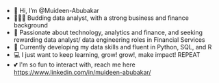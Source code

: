 - 👋 Hi, I’m @Muideen-Abubakar
- 🙍🏾‍♂️ Budding data analyst, with a strong business and finance background
- 👀 Passionate about technology, analytics and finance, and seeking rewarding data analyst/ data engineering roles in Financial Services 
- 🌱 Currently developing my data skills and fluent in Python, SQL, and R
- 💻 I just want to keep learning, grow! grow!, make impact! REPEAT
- 💕 I'm so fun to interact with, reach me here https://www.linkedin.com/in/muideen-abubakar/ 

<!---
Muideen-Abubakar/Muideen-Abubakar is a ✨ special ✨ repository because its `README.md` (this file) appears on your GitHub profile.
You can click the Preview link to take a look at your changes.
--->
